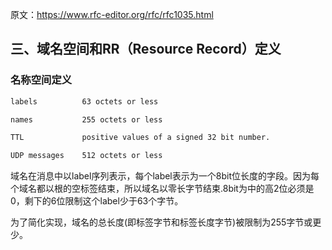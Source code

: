 原文：https://www.rfc-editor.org/rfc/rfc1035.html

## 三、域名空间和RR（Resource Record）定义

### 名称空间定义

```txt
labels          63 octets or less

names           255 octets or less

TTL             positive values of a signed 32 bit number.

UDP messages    512 octets or less
```
域名在消息中以label序列表示，每个label表示为一个8bit位长度的字段。因为每个域名都以根的空标签结束，所以域名以零长字节结束.8bit为中的高2位必须是0，剩下的6位限制这个label少于63个字节。

为了简化实现，域名的总长度(即标签字节和标签长度字节)被限制为255字节或更少。